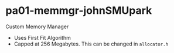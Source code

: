 # pa01-memmgr-johnSMUpark
Custom Memory Manager
- Uses First Fit Algorithm
- Capped at 256 Megabytes. This can be changed in `allocator.h`
